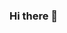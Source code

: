 ### Hi there 👋

<!--
**ThatGremlin/ThatGremlin** is a ✨ _special_ ✨ repository because its `README.md` (this file) appears on your GitHub profile.

Here are some ideas to get you started:

This is a noob account tryna get better at Git. Learning for school
-->
